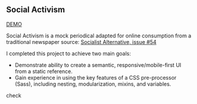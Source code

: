 ## Social Activism
[DEMO](https://chefthomas.github.io/social-activism/)

Social Activism is a mock periodical adapted for online consumption from a traditional newspaper source: [Socialist Alternative, issue #54](https://www.socialistalternative.org/wp-content/uploads/2019/06/SA54-June-2019-webFINAL.pdf)

I completed this project to achieve two main goals:

- Demonstrate ability to create a semantic, responsive/mobile-first UI from a static reference.
- Gain experience in using the key features of a CSS pre-processor (Sass), including nesting, modularization, mixins, and variables.

check
